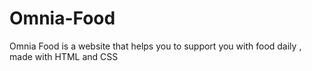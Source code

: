 # Omnia-Food
Omnia Food is a website that helps you to support you with food daily , made with HTML and CSS
